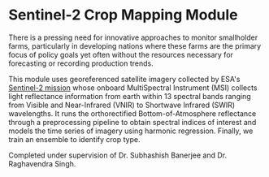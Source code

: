 # Sentinel-2 Crop Mapping Module
There is a pressing need for innovative approaches to monitor smallholder farms, particularly in developing nations where these farms are the primary focus of policy goals yet often without the resources necessary for forecasting or recording production trends.

This module uses georeferenced satellite imagery collected by ESA's [Sentinel-2 mission](https://sentinel.esa.int/web/sentinel/missions) whose onboard MultiSpectral Instrument (MSI) collects light reflectance information from earth within 13 spectral bands ranging from Visible and Near-Infrared (VNIR) to Shortwave Infrared (SWIR) wavelengths. It runs the orthorectified Bottom-of-Atmosphere reflectance through a preprocessing pipeline to obtain spectral indices of interest and models the time series of imagery using harmonic regression. Finally, we train an ensemble to identify crop type.

Completed under supervision of Dr. Subhashish Banerjee and Dr. Raghavendra Singh.
